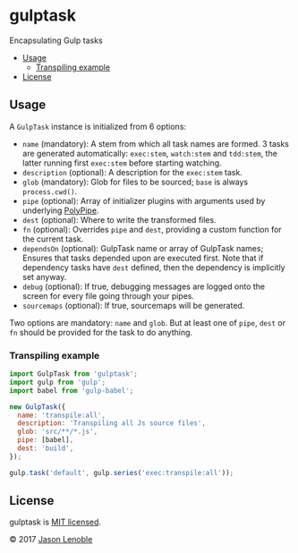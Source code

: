 # gulptask

Encapsulating Gulp tasks

  * [Usage](#usage)
    * [Transpiling example](#transpiling-example)
  * [License](#license)


## Usage

A `GulpTask` instance is initialized from 6 options:

* `name` (mandatory): A stem from which all task names are formed. 3 tasks are generated automatically: `exec:stem`, `watch:stem` and `tdd:stem`, the latter running first `exec:stem` before starting watching.
* `description` (optional): A description for the `exec:stem` task.
* `glob` (mandatory): Glob for files to be sourced; `base` is always `process.cwd()`.
* `pipe` (optional): Array of initializer plugins with arguments used by underlying [PolyPipe](https://www.npmjs.com/package/polypipe).
* `dest` (optional): Where to write the transformed files.
* `fn` (optional): Overrides `pipe` and `dest`, providing a custom function for the current task.
* `dependsOn` (optional): GulpTask name or array of GulpTask names; Ensures that tasks depended upon are executed first. Note that if dependency tasks have `dest` defined, then the dependency is implicitly set anyway.
* `debug` (optional): If true, debugging messages are logged onto the screen for every file going through your pipes.
* `sourcemaps` (optional): If true, sourcemaps will be generated.

Two options are mandatory: `name` and `glob`. But at least one of `pipe`, `dest` or `fn` should be provided for the task to do anything.

### Transpiling example

```js
import GulpTask from 'gulptask';
import gulp from 'gulp';
import babel from 'gulp-babel';

new GulpTask({
  name: 'transpile:all',
  description: 'Transpiling all Js source files',
  glob: 'src/**/*.js',
  pipe: [babel],
  dest: 'build',
});

gulp.task('default', gulp.series('exec:transpile:all'));
```

## License

gulptask is [MIT licensed](./LICENSE).

© 2017 [Jason Lenoble](mailto:jason.lenoble@gmail.com)
